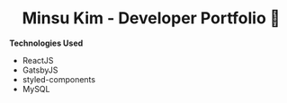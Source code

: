 <h1 align="center">
  Minsu Kim - Developer Portfolio 🚀
</h1>

**Technologies Used**

- ReactJS
- GatsbyJS
- styled-components
- MySQL
